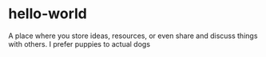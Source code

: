 # hello-world
A place where you store ideas, resources, or even share and discuss things with others.
I prefer puppies to actual dogs
